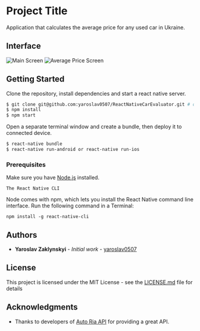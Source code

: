 # Project Title

Application that calculates the average price for any used car in Ukraine.

## Interface
![Main Screen](https://lh4.googleusercontent.com/zu9_FnkDX5r_A32jVnpDbeyODJ5eTJ9KVKPmdEPFQLTXQ7vki4BYdhrfYWlnD4O7Xq5Ghr-AoLSpnxE=w2220-h1734-rw)
![Average Price Screen](https://lh5.googleusercontent.com/sbtbBxF5hg8eY-vRTKuQycScMqffMk-pTv6fJGuNLiuWnKGsWc_3L1FaG4XoeEp-6UZN4JvaoC2CCRQ=w2220-h1734-rw)

## Getting Started

Clone the repository, install dependencies and start a react native server.
```sh
$ git clone git@github.com:yaroslav0507/ReactNativeCarEvaluator.git # or clone your own fork
$ npm install
$ npm start
```

Open a separate terminal window and create a bundle, then deploy it to connected device.
```sh
$ react-native bundle
$ react-native run-android or react-native run-ios
```

### Prerequisites

Make sure you have [Node.js](http://nodejs.org/) installed.


`The React Native CLI`

Node comes with npm, which lets you install the React Native command line interface.
Run the following command in a Terminal:
```
npm install -g react-native-cli
```

## Authors

* **Yaroslav Zaklynskyi** - *Initial work* - [yaroslav0507](https://github.com/yaroslav0507)

## License

This project is licensed under the MIT License - see the [LICENSE.md](LICENSE.md) file for details

## Acknowledgments

* Thanks to developers of [Auto Ria API](https://github.com/ria-com/auto-ria-rest-api) for providing a great API.

